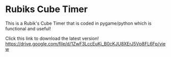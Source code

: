 # Rubiks Cube Timer

This is a Rubik's Cube Timer that is coded in pygame/python which is functional and useful!

Click this link to download the latest version!
https://drive.google.com/file/d/1ZwF3LccEuKj_B0cKJU8XErJ5Vp8FL6Fp/view
